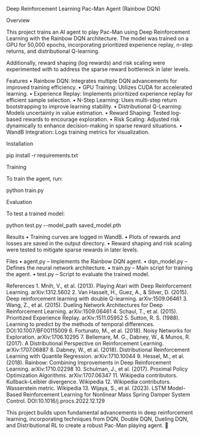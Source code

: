 Deep Reinforcement Learning Pac-Man Agent (Rainbow DQN)

Overview

This project trains an AI agent to play Pac-Man using Deep Reinforcement Learning with the Rainbow DQN architecture. The model was trained on a GPU for 50,000 epochs, incorporating prioritized experience replay, n-step returns, and distributional Q-learning.

Additionally, reward shaping (log rewards) and risk scaling were experimented with to address the sparse reward bottleneck in later levels.

Features
	•	Rainbow DQN: Integrates multiple DQN advancements for improved training efficiency.
	•	GPU Training: Utilizes CUDA for accelerated learning.
	•	Experience Replay: Implements prioritized experience replay for efficient sample selection.
	•	N-Step Learning: Uses multi-step return bootstrapping to improve learning stability.
	•	Distributional Q-Learning: Models uncertainty in value estimation.
	•	Reward Shaping: Tested log-based rewards to encourage exploration.
	•	Risk Scaling: Adjusted risk dynamically to enhance decision-making in sparse reward situations.
	•	WandB Integration: Logs training metrics for visualization.

Installation

pip install -r requirements.txt

Training

To train the agent, run:

python train.py

Evaluation

To test a trained model:

python test.py --model_path saved_model.pth

Results
	•	Training curves are logged in WandB.
	•	Plots of rewards and losses are saved in the output directory.
	•	Reward shaping and risk scaling were tested to mitigate sparse rewards in later levels.

Files
	•	agent.py – Implements the Rainbow DQN agent.
	•	dqn_model.py – Defines the neural network architecture.
	•	train.py – Main script for training the agent.
	•	test.py – Script to evaluate the trained model.

References
	1.	Mnih, V., et al. (2013). Playing Atari with Deep Reinforcement Learning. arXiv:1312.5602
	2.	Van Hasselt, H., Guez, A., & Silver, D. (2015). Deep reinforcement learning with double Q-learning. arXiv:1509.06461
	3.	Wang, Z., et al. (2015). Dueling Network Architectures for Deep Reinforcement Learning. arXiv:1509.06461
	4.	Schaul, T., et al. (2015). Prioritized Experience Replay. arXiv:1511.05952
	5.	Sutton, R. S. (1988). Learning to predict by the methods of temporal differences. DOI:10.1007/BF00115009
	6.	Fortunato, M., et al. (2018). Noisy Networks for Exploration. arXiv:1706.10295
	7.	Bellemare, M. G., Dabney, W., & Munos, R. (2017). A Distributional Perspective on Reinforcement Learning. arXiv:1707.06887
	8.	Dabney, W., et al. (2018). Distributional Reinforcement Learning with Quantile Regression. arXiv:1710.10044
	9.	Hessel, M., et al. (2018). Rainbow: Combining Improvements in Deep Reinforcement Learning. arXiv:1710.02298
	10.	Schulman, J., et al. (2017). Proximal Policy Optimization Algorithms. arXiv:1707.06347
	11.	Wikipedia contributors. Kullback–Leibler divergence. Wikipedia
	12.	Wikipedia contributors. Wasserstein metric. Wikipedia
	13.	Wijaya, S., et al. (2023). LSTM Model-Based Reinforcement Learning for Nonlinear Mass Spring Damper System Control. DOI:10.1016/j.procs.2022.12.129

This project builds upon fundamental advancements in deep reinforcement learning, incorporating techniques from DQN, Double DQN, Dueling DQN, and Distributional RL to create a robust Pac-Man playing agent. 🚀

